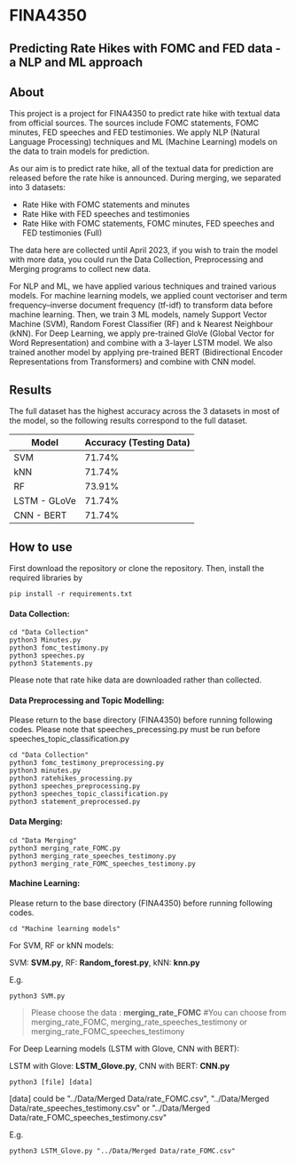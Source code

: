 # FINA4350
## Predicting Rate Hikes with FOMC and FED data - a NLP and ML approach

## About
This project is a project for FINA4350 to predict rate hike with textual data from official sources. The sources include FOMC statements, FOMC minutes, FED speeches and FED testimonies. We apply NLP (Natural Language Processing) techniques and ML (Machine Learning) models on the data to train models for prediction.

As our aim is to predict rate hike, all of the textual data for prediction are released before the rate hike is announced. During merging, we separated into 3 datasets:
- Rate Hike with FOMC statements and minutes
- Rate Hike with FED speeches and testimonies
- Rate Hike with FOMC statements, FOMC minutes, FED speeches and FED testimonies (Full)

The data here are collected until April 2023, if you wish to train the model with more data, you could run the Data Collection, Preprocessing and Merging programs to collect new data.

For NLP and ML, we have applied various techniques and trained various models. For machine learning models, we applied count vectoriser and term frequency–inverse document frequency (tf-idf) to transform data before machine learning. Then, we train 3 ML models, namely Support Vector Machine (SVM), Random Forest Classifier (RF) and k Nearest Neighbour (kNN). For Deep Learning, we apply pre-trained GloVe (Global Vector for Word Representation) and combine with a 3-layer LSTM model. We also trained another model by applying pre-trained BERT (Bidirectional Encoder Representations from Transformers) and combine with CNN model.

## Results
The full dataset has the highest accuracy across the 3 datasets in most of the model, so the following results correspond to the full dataset.

| Model        | Accuracy (Testing Data) |
|--------------|-------------------------|
| SVM          | 71.74%                  |
| kNN          | 71.74%                  |
| RF           | 73.91%                  |
| LSTM - GLoVe | 71.74%                  |
| CNN - BERT   | 71.74%                  |

## How to use
First download the repository or clone the repository. Then, install the required libraries by

    pip install -r requirements.txt
  
#### Data Collection:

    cd "Data Collection"
    python3 Minutes.py
    python3 fomc_testimony.py
    python3 speeches.py
    python3 Statements.py

Please note that rate hike data are downloaded rather than collected.

#### Data Preprocessing and Topic Modelling:
Please return to the base directory (FINA4350) before running following codes.
Please note that speeches_precessing.py must be run before speeches_topic_classification.py

    cd "Data Collection"
    python3 fomc_testimony_preprocessing.py
    python3 minutes.py
    python3 ratehikes_processing.py
    python3 speeches_preprocessing.py
    python3 speeches_topic_classification.py
    python3 statement_preprocessed.py
    
#### Data Merging:

    cd "Data Merging"
    python3 merging_rate_FOMC.py
    python3 merging_rate_speeches_testimony.py
    python3 merging_rate_FOMC_speeches_testimony.py

#### Machine Learning:
Please return to the base directory (FINA4350) before running following codes.

    cd "Machine learning models"
    
For SVM, RF or kNN models:

SVM: **SVM.py**, RF: **Random_forest.py**, kNN: **knn.py**

E.g.

    python3 SVM.py
    
>Please choose the data : **merging_rate_FOMC**
>#You can choose from merging_rate_FOMC, merging_rate_speeches_testimony or merging_rate_FOMC_speeches_testimony

For Deep Learning models (LSTM with Glove, CNN with BERT):

LSTM with Glove: **LSTM_Glove.py**, CNN with BERT: **CNN.py**

    python3 [file] [data]
    
[data] could be "../Data/Merged Data/rate_FOMC.csv", "../Data/Merged Data/rate_speeches_testimony.csv" or "../Data/Merged Data/rate_FOMC_speeches_testimony.csv"

E.g.

    python3 LSTM_Glove.py "../Data/Merged Data/rate_FOMC.csv"
    
